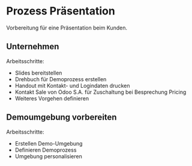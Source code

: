 # Prozess Präsentation
Vorbereitung für eine Präsentation beim Kunden.

## Unternehmen

Arbeitsschritte:
* Slides bereitstellen
* Drehbuch für Demoprozess erstellen
* Handout mit Kontakt- und Logindaten drucken
* Kontakt Sale von Odoo S.A. für Zuschaltung bei Besprechung Pricing
* Weiteres Vorgehen definieren

## Demoumgebung vorbereiten

Arbeitsschritte:
* Erstellen Demo-Umgebung
* Definieren Demoprozess
* Umgebung personalisieren
